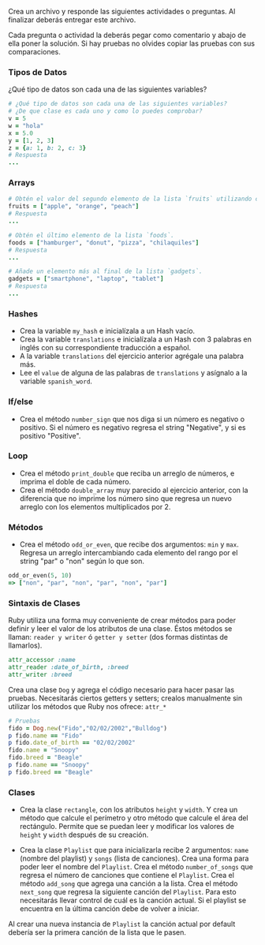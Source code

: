 Crea un archivo y responde las siguientes actividades o preguntas. Al finalizar deberás entregar este archivo.

Cada pregunta o actividad la deberás pegar como comentario y abajo de ella poner la solución. Si hay pruebas no olvides copiar las pruebas con sus comparaciones.


### Tipos de Datos

¿Qué tipo de datos son cada una de las siguientes variables?

```ruby
# ¿Qué tipo de datos son cada una de las siguientes variables?
# ¿De que clase es cada uno y como lo puedes comprobar?
v = 5
w = "hola"
x = 5.0
y = [1, 2, 3]
z = {a: 1, b: 2, c: 3}
# Respuesta
...
```


### Arrays

```ruby
# Obtén el valor del segundo elemento de la lista `fruits` utilizando código. Y cambia el tercer valor de la lista por una fruta diferente.
fruits = ["apple", "orange", "peach"]
# Respuesta
...
```
```ruby
# Obtén el último elemento de la lista `foods`.
foods = ["hamburger", "donut", "pizza", "chilaquiles"]
# Respuesta
...
```
```ruby
# Añade un elemento más al final de la lista `gadgets`.
gadgets = ["smartphone", "laptop", "tablet"]
# Respuesta
...
```

### Hashes
- Crea la variable `my_hash` e inicialízala a un Hash vacío.
- Crea la variable `translations` e inicialízala a un Hash con 3 palabras en inglés con su correspondiente traducción a español.
- A la variable `translations` del ejercicio anterior agrégale una palabra más.
- Lee el `value` de alguna de las palabras de `translations` y asígnalo a la variable `spanish_word`.

### If/else
- Crea el método `number_sign` que nos diga si un número es negativo o positivo. Si el número es negativo regresa el string "Negative", y si es positivo "Positive".

### Loop
- Crea el método `print_double` que reciba un arreglo de números, e imprima el doble de cada número.
- Crea el método `double_array` muy parecido al ejercicio anterior, con la diferencia que no imprime los número sino que regresa un nuevo arreglo con los elementos multiplicados por 2.

### Métodos
- Crea el método `odd_or_even`, que recibe dos argumentos: `min` y `max`. Regresa un arreglo intercambiando cada elemento del rango por el string "par" o "non" según lo que son.
```ruby
odd_or_even(5, 10)
=> ["non", "par", "non", "par", "non", "par"]
```

### Sintaxis de Clases

Ruby utiliza una forma muy conveniente de crear métodos para poder
definir y leer el valor de los atributos de una clase.
Éstos métodos se llaman: `reader y writer` ó `getter y setter` (dos formas distintas de llamarlos).

```Ruby
attr_accessor :name
attr_reader :date_of_birth, :breed
attr_writer :breed
```
Crea una clase `Dog` y agrega el código necesario para hacer pasar las pruebas.
Necesitarás ciertos getters y setters; crealos manualmente sin utilizar los métodos que Ruby nos ofrece: `attr_*`

```Ruby
# Pruebas
fido = Dog.new("Fido","02/02/2002","Bulldog")
p fido.name == "Fido"
p fido.date_of_birth == "02/02/2002"
fido.name = "Snoopy"
fido.breed = "Beagle"
p fido.name == "Snoopy"
p fido.breed == "Beagle"
```

### Clases

- Crea la clase `rectangle`, con los atributos `height` y `width`. Y crea un método que calcule el perímetro y otro método que calcule el área del rectángulo. Permite que se puedan leer y modificar los valores de `height` y `width` después de su creación.

- Crea la clase `Playlist` que para inicializarla recibe 2 argumentos: `name` (nombre del playlist) y `songs` (lista de canciones).
Crea una forma para poder leer el nombre del `Playlist`.
Crea el método `number_of_songs` que regresa el número de canciones que contiene el `Playlist`.
Crea el método `add_song` que agrega una canción a la lista.
Crea el método `next_song` que regresa la siguiente canción del `Playlist`. Para esto necesitarás llevar control de cuál es la canción actual. Si el playlist se encuentra en la última canción debe de volver a iniciar.

Al crear una nueva instancia de `Playlist` la canción actual por default debería ser la primera canción de la lista que le pasen.
